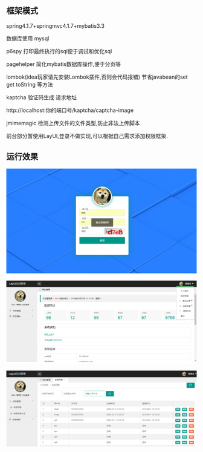 ## 框架模式
spring4.1.7+springmvc4.1.7+mybatis3.3

数据库使用 mysql 

p6spy 打印最终执行的sql便于调试和优化sql

pagehelper 简化mybatis数据库操作,便于分页等

lombok(idea玩家请先安装Lombok插件,否则会代码报错) 节省javabean的set get toString 等方法

kaptcha 验证码生成 请求地址

http://localhost:你的端口号/kaptcha/captcha-image

jmimemagic 检测上传文件的文件类型,防止非法上传脚本

前台部分暂使用LayUI,登录不做实现,可以根据自己需求添加权限框架.

## 运行效果
![image](https://github.com/wanhao838088/ssm_mvn_template/blob/master/screenshots/login.png)  

![image](https://github.com/wanhao838088/ssm_mvn_template/blob/master/screenshots/index.png)  

![image](https://github.com/wanhao838088/ssm_mvn_template/blob/master/screenshots/users.png)  



